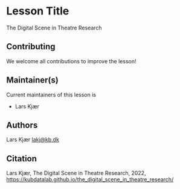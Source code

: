# Lesson Title
The Digital Scene in Theatre Research


## Contributing

We welcome all contributions to improve the lesson!

## Maintainer(s)

Current maintainers of this lesson is

* Lars Kjær


## Authors

Lars Kjær lakj@kb.dk

## Citation

Lars Kjær, The Digital Scene in Theatre Research, 2022, https://kubdatalab.github.io/the_digital_scene_in_theatre_research/
